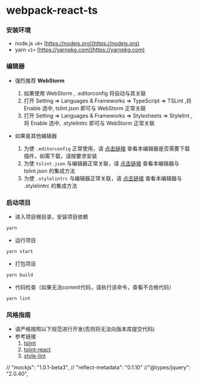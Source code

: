 # webpack-react-ts

### 安装环境

* node.js ``` v8+ ``` [https://nodejs.org](https://nodejs.org)
* yarn ``` v1+ ```  [https://yarnpkg.com](https://yarnpkg.com)

### 编辑器

* 强烈推荐 **WebStorm**
	1. 如果使用 WebStorm , .editorconfig 将自动与其关联
	2. 打开 Setting => Languages & Frameworks => TypeScript => TSLint ,将 Enable 选中, tslint.json 即可与 WebStorm 正常关联
	3. 打开 Setting => Languages & Frameworks => Stylesheets => Stylelint ,将 Enable 选中, .stylelintrc 即可与 WebStorm 正常关联


* 如果是其他编辑器
	1. 为使 ```.editorconfig``` 正常使用，请 [点击链接](http://editorconfig.org/#download) 查看本编辑器是否需要下载插件，如需下载，请按要求安装
	2. 为使 ```tslint.json``` 与编辑器正常关联，请 [点击链接](https://palantir.github.io/tslint/usage/third-party-tools/) 查看本编辑器与 tslint.json 的集成方法
	3. 为使 ```.stylelintrc``` 与编辑器正常关联，请 [点击链接](https://stylelint.io/user-guide/complementary-tools/) 查看本编辑器与 .stylelintrc 的集成方法

### 启动项目

* 进入项目根目录，安装项目依赖

```sh
yarn
```

* 运行项目

```sh
yarn start
```

* 打包项目

```sh
yarn build
```

* 代码检查（如果无法commit代码，请执行该命令，查看不合格代码）

```sh
yarn lint
```

### 风格指南

* 请严格按照以下规范进行开发(否则将无法向版本库提交代码)
* 参考链接
	1. [tslint](https://palantir.github.io/tslint/rules/)
	2. [tslint-react](https://github.com/palantir/tslint-react)
	3. [style-lint](https://stylelint.io/user-guide/rules/)


 // "mockjs": "1.0.1-beta3",
 // "reflect-metadata": "0.1.10"
 //"@types/jquery": "2.0.40",
